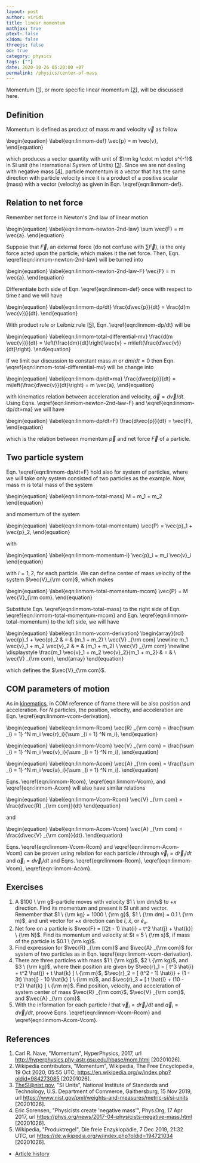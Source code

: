 ```yaml
---
layout: post
author: viridi
title: linear momentum
mathjax: true
ptext: false
x3dom: false
threejs: false
oo: true
category: physics
tags: [""]
date: 2020-10-26 05:20:00 +07
permalink: /physics/center-of-mass
---
```

Momentum [[1](#ref1)], or more specific linear momentum [[2](#ref2)], will be discussed here.


## Definition
Momentum is defined as product of mass $m$ and velocity $\vec{v}$ as follow

\begin{equation}
\label{eqn:linmom-def}
\vec{p} = m \vec{v},
\end{equation}

which produces a vector quantity with unit of $\rm kg \cdot m \cdot s^{-1}$ in SI unit (the International System of Units) [[3](#ref3)]. Since we are not dealing with negative mass [[4](#ref4)], particle momentum is a vector that has the same direction with particle velocity since it is a product of a positive scalar (mass) with a vector (velocity) as given in Eqn. \eqref{eqn:linmom-def}.


## Relation to net force
Remember net force in Newton's 2nd law of linear motion

\begin{equation}
\label{eqn:linmom-newton-2nd-law}
\sum \vec{F} = m \vec{a}.
\end{equation}

Suppose that $\vec{F}$, an external force (do not confuse with $\sum \vec{F}$), is the only force acted upon the particle, which makes it the net force. Then, Eqn. \eqref{eqn:linmom-newton-2nd-law} will be turned into

\begin{equation}
\label{eqn:linmom-newton-2nd-law-F}
\vec{F} = m \vec{a}.
\end{equation}

Differentiate both side of Eqn. \eqref{eqn:linmom-def} once with respect to time $t$ and we will have

\begin{equation}
\label{eqn:linmom-dp/dt}
\frac{d\vec{p}}{dt} = \frac{d(m \vec{v})}{dt}.
\end{equation}

With product rule or Leibniz rule [[5](#ref5)], Eqn. \eqref{eqn:linmom-dp/dt} will be

\begin{equation}
\label{eqn:linmom-total-differential-mv}
\frac{d(m \vec{v})}{dt} = \left(\frac{dm}{dt}\right)\vec{v} + m\left(\frac{d\vec{v}}{dt}\right).
\end{equation}

If we limit our discussion to constant mass $m$ or $dm/dt = 0$ then Eqn. \eqref{eqn:linmom-total-differential-mv} will be change into

\begin{equation}
\label{eqn:linmom-dp/dt=ma}
\frac{d\vec{p}}{dt} = m\left(\frac{d\vec{v}}{dt}\right) = m \vec{a},
\end{equation}

with kinematics relation between acceleration and velocity, $\vec{a} = d\vec{v}/dt$. Using Eqns. \eqref{eqn:linmom-newton-2nd-law-F} and \eqref{eqn:linmom-dp/dt=ma} we will have

\begin{equation}
\label{eqn:linmom-dp/dt=F}
\frac{d\vec{p}}{dt} = \vec{F},
\end{equation}

which is the relation between momentum $\vec{p}$ and net force $\vec{F}$ of a particle.


## Two particle system
Eqn. \eqref{eqn:linmom-dp/dt=F} hold also for system of particles, where we will take only system consisted of two particles as the example. Now, mass $m$ is total mass of the system

\begin{equation}
\label{eqn:linmom-total-mass}
M = m_1 + m_2
\end{equation}

and momentum of the system

\begin{equation}
\label{eqn:linmom-total-momentum}
\vec{P} = \vec{p}_1 + \vec{p}_2,
\end{equation}

with

\begin{equation}
\label{eqn:linmom-momentum-i}
\vec{p}_i = m_i \vec{v}_i
\end{equation}

with $i = 1, 2$, for each particle. We can define center of mass velocity of the system $\vec{V}_{\rm com}$, which makes

\begin{equation}
\label{eqn:linmom-total-momentum-mcom}
\vec{P} = M \vec{V}_{\rm com}.
\end{equation}

Substitute Eqn. \eqref{eqn:linmom-total-mass} to the right side of Eqn. \eqref{eqn:linmom-total-momentum-mcom} and Eqn. \eqref{eqn:linmom-total-momentum} to the left side, we will have

\begin{equation}
\label{eqn:linmom-vcom-derivation}
\begin{array}{rcl}
\vec{p}_1 + \vec{p}_2 & = & (m_1 + m_2) \ \vec{V} _{\rm com} \newline
m_1 \vec{v}_1 + m_2 \vec{v}_2 & = & (m_1 + m_2) \ \vec{V} _{\rm com} \newline
\displaystyle \frac{m_1 \vec{v}_1 + m_2 \vec{v}_2}{m_1 + m_2} & = & \ \vec{V} _{\rm com},
\end{array}
\end{equation}

which defines the $\vec{V}_{\rm com}$.


## COM parameters of motion
As in [kinematics](kinematics), in COM reference of frame there will be also position and acceleration. For $N$ particles, the position, velocity, and acceleration are Eqn. \eqref{eqn:linmom-vcom-derivation}.

\begin{equation}
\label{eqn:linmom-Rcom}
\vec{R} _{\rm com} = \frac{\sum _{i = 1} ^N m_i \vec{r}_i}{\sum _{i = 1} ^N m_i},
\end{equation}

\begin{equation}
\label{eqn:linmom-Vcom}
\vec{V} _{\rm com} = \frac{\sum _{i = 1} ^N m_i \vec{v}_i}{\sum _{i = 1} ^N m_i},
\end{equation}

\begin{equation}
\label{eqn:linmom-Acom}
\vec{A} _{\rm com} = \frac{\sum _{i = 1} ^N m_i \vec{a}_i}{\sum _{i = 1} ^N m_i}.
\end{equation}

Eqns. \eqref{eqn:linmom-Rcom}, \eqref{eqn:linmom-Vcom}, and \eqref{eqn:linmom-Acom} will also have similar relations

\begin{equation}
\label{eqn:linmom-Vcom-Rcom}
\vec{V} _{\rm com} = \frac{d\vec{R} _{\rm com}}{dt}
\end{equation}

and

\begin{equation}
\label{eqn:linmom-Acom-Vcom}
\vec{A} _{\rm com} = \frac{d\vec{V} _{\rm com}}{dt}.
\end{equation}

Eqns. \eqref{eqn:linmom-Vcom-Rcom} and \eqref{eqn:linmom-Acom-Vcom} can be proven using relation for each particle $i$ through $\vec{v}_i = d\vec{r}_i/dt$ and $\vec{a}_i = d\vec{v}_i/dt$ and Eqns. \eqref{eqn:linmom-Rcom}, \eqref{eqn:linmom-Vcom}, \eqref{eqn:linmom-Acom}.


## Exercises
1. A $100 \ \rm g$-particle moves with velocity $1 \ \rm dm/s$ to $+x$ direction. Find its momentum and present it SI unit and vector. Remember that $1 \ {\rm kg} = 1000 \ {\rm g}$, $1 \ {\rm dm} = 0.1 \ {\rm m}$, and unit vector for $+x$ direction can be $\hat{i}$, $\hat{x}$, or $\hat{e}_x$.
2. Net fore on a particle is $\vec{F} = [(2t - 1) \hat{i} + t^2 \hat{j} + \hat{k}] \ {\rm N}$. Find its momentum and velocity at $t = 5 \ {\rm s}$, if mass of the particle is $0.1 \ {\rm kg}$.
3. Find expression for $\vec{R} _{\rm com}$ and $\vec{A} _{\rm com}$ for system of two particles as in Eqn. \eqref{eqn:linmom-vcom-derivation}.
4. There are three particles with mass $1 \ {\rm kg}$, $2 \ {\rm kg}$, and $3 \ {\rm kg}$, where their position are given by $\vec{r}_1 = [ t^3 \hat{i} + t^2 \hat{j} + t \hat{k} ] \ {\rm m}$, $\vec{r}_2 = [ (t^2 - 1) \hat{i} + (1 - 3t) \hat{j} - 10 \hat{k} ] \ {\rm m}$, and $\vec{r}_3 = [ t \hat{i} + (10 - t^2) \hat{k} ] \ {\rm m}$. Find position, velocity, and acceleration of system center of mass $\vec{R} _{\rm com}$, $\vec{V} _{\rm com}$, and $\vec{A} _{\rm com}$.
5. With the information for each particle $i$ that $\vec{v}_i = d\vec{r}_i/dt$ and $\vec{a}_i = d\vec{v}_i/dt$, proove Eqns. \eqref{eqn:linmom-Vcom-Rcom} and \eqref{eqn:linmom-Acom-Vcom}.


## References
1. <a name="ref1"></a>Carl R. Nave, "Momentum", HyperPhysics, 2017, url <http://hyperphysics.phy-astr.gsu.edu/hbase/mom.html> [20201026].
2. <a name="ref2"></a>Wikipedia contributors, "Momentum", Wikipedia, The Free Encyclopedia, 19 Oct 2020, 05:55 UTC, <https://en.wikipedia.org/w/index.php?oldid=984273085> [20201026].
3. <a name="ref3"></a>TheSI@nist.gov, "SI Units", National Institute of Standards and Technology, U.S. Department of Commerce, Gaithersburg, 15 Nov 2019, url <https://www.nist.gov/pml/weights-and-measures/metric-si/si-units> [20201026].
4. <a name="ref4"></a>Eric Sorensen, "Physicists create 'negative mass'", Phys.Org, 17 Apr 2017, url <https://phys.org/news/2017-04-physicists-negative-mass.html> [20201026].
5. <a name="ref5"></a>Wikipedia, "Produktregel", Die freie Enzyklopädie, 7 Dec 2019, 21:32 UTC, url <https://de.wikipedia.org/w/index.php?oldid=194721034> [20201026].

+ [Article history](https://github.com/butiran/butiran.github.io/commits/master/_posts/phys/2020-10-26-linear-momentum.md)
